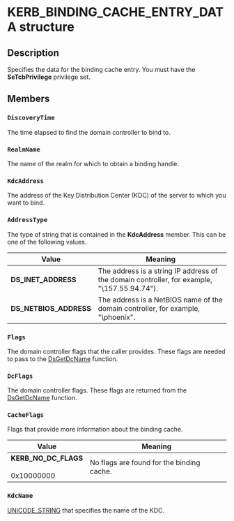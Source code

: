 # KERB_BINDING_CACHE_ENTRY_DATA structure

## Description

Specifies the data for the binding cache entry. You must have the **SeTcbPrivilege** privilege set.

## Members

### `DiscoveryTime`

The time elapsed to find the domain controller to bind to.

### `RealmName`

The name of the realm for which to obtain a binding handle.

### `KdcAddress`

The address of the Key Distribution Center (KDC) of the server to which you want to bind.

### `AddressType`

The type of string that is contained in the **KdcAddress** member. This can be one of the following values.

| Value | Meaning |
| --- | --- |
| **DS_INET_ADDRESS** | The address is a string IP address of the domain controller, for example, "\\157.55.94.74"). |
| **DS_NETBIOS_ADDRESS** | The address is a NetBIOS name of the domain controller, for example, "\\phoenix". |

### `Flags`

The domain controller flags that the caller provides. These flags are needed to pass to the [DsGetDcName](https://learn.microsoft.com/windows/desktop/api/dsgetdc/nf-dsgetdc-dsgetdcnamea) function.

### `DcFlags`

The domain controller flags. These flags are returned from the [DsGetDcName](https://learn.microsoft.com/windows/desktop/api/dsgetdc/nf-dsgetdc-dsgetdcnamea) function.

### `CacheFlags`

Flags that provide more information about the binding cache.

| Value | Meaning |
| --- | --- |
| **KERB_NO_DC_FLAGS**<br><br>0x10000000 | No flags are found for the binding cache. |

### `KdcName`

[UNICODE_STRING](https://learn.microsoft.com/windows/desktop/api/subauth/ns-subauth-unicode_string) that specifies the name of the KDC.